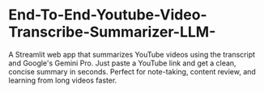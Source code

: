 # End-To-End-Youtube-Video-Transcribe-Summarizer-LLM-
A Streamlit web app that summarizes YouTube videos using the transcript and Google's Gemini Pro. Just paste a YouTube link and get a clean, concise summary in seconds. Perfect for note-taking, content review, and learning from long videos faster.
